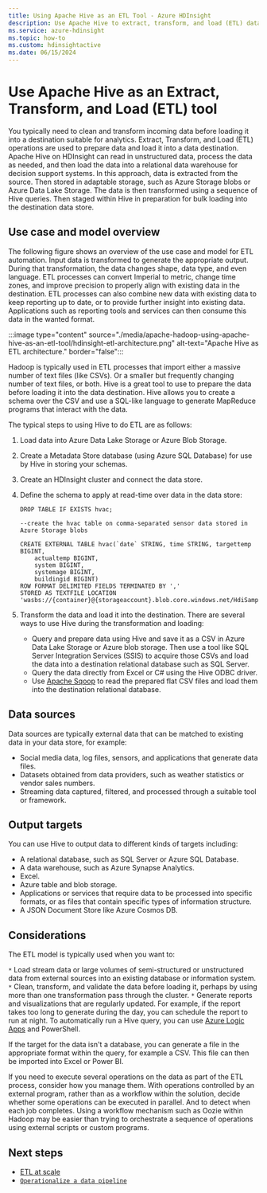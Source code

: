 ```yaml
---
title: Using Apache Hive as an ETL Tool - Azure HDInsight
description: Use Apache Hive to extract, transform, and load (ETL) data in Azure HDInsight.
ms.service: azure-hdinsight
ms.topic: how-to
ms.custom: hdinsightactive
ms.date: 06/15/2024
---
```


# Use Apache Hive as an Extract, Transform, and Load (ETL) tool

You typically need to clean and transform incoming data before loading it into a destination suitable for analytics. Extract, Transform, and Load (ETL) operations are used to prepare data and load it into a data destination.  Apache Hive on HDInsight can read in unstructured data, process the data as needed, and then load the data into a relational data warehouse for decision support systems. In this approach, data is extracted from the source. Then stored in adaptable storage, such as Azure Storage blobs or Azure Data Lake Storage. The data is then transformed using a sequence of Hive queries. Then staged within Hive in preparation for bulk loading into the destination data store.

## Use case and model overview

The following figure shows an overview of the use case and model for ETL automation. Input data is transformed to generate the appropriate output.  During that transformation, the data changes shape, data type, and even language.  ETL processes can convert Imperial to metric, change time zones, and improve precision to properly align with existing data in the destination. ETL processes can also combine new data with existing data to keep reporting up to date, or to provide further insight into existing data. Applications such as reporting tools and services can then consume this data in the wanted format.

:::image type="content" source="./media/apache-hadoop-using-apache-hive-as-an-etl-tool/hdinsight-etl-architecture.png" alt-text="Apache Hive as ETL architecture." border="false":::

Hadoop is typically used in ETL processes that import either a massive number of text files (like CSVs). Or a smaller but frequently changing number of text files, or both.  Hive is a great tool to use to prepare the data before loading it into the data destination.  Hive allows you to create a schema over the CSV and use a SQL-like language to generate MapReduce programs that interact with the data.

The typical steps to using Hive to do ETL are as follows:

1. Load data into Azure Data Lake Storage or Azure Blob Storage.
2. Create a Metadata Store database (using Azure SQL Database) for use by Hive in storing your schemas.
3. Create an HDInsight cluster and connect the data store.
4. Define the schema to apply at read-time over data in the data store:

    ```hql
    DROP TABLE IF EXISTS hvac;

    --create the hvac table on comma-separated sensor data stored in Azure Storage blobs

    CREATE EXTERNAL TABLE hvac(`date` STRING, time STRING, targettemp BIGINT,
        actualtemp BIGINT,
        system BIGINT,
        systemage BIGINT,
        buildingid BIGINT)
    ROW FORMAT DELIMITED FIELDS TERMINATED BY ','
    STORED AS TEXTFILE LOCATION 'wasbs://{container}@{storageaccount}.blob.core.windows.net/HdiSamples/SensorSampleData/hvac/';
    ```

5. Transform the data and load it into the destination.  There are several ways to use Hive during the transformation and loading:

    * Query and prepare data using Hive and save it as a CSV in Azure Data Lake Storage or Azure blob storage.  Then use a tool like SQL Server Integration Services (SSIS) to acquire those CSVs and load the data into a destination relational database such as SQL Server.
    * Query the data directly from Excel or C# using the Hive ODBC driver.
    * Use [Apache Sqoop](apache-hadoop-use-sqoop-mac-linux.md) to read the prepared flat CSV files and load them into the destination relational database.

## Data sources

Data sources are typically external data that can be matched to existing data in your data store, for example:

* Social media data, log files, sensors, and applications that generate data files.
* Datasets obtained from data providers, such as weather statistics or vendor sales numbers.
* Streaming data captured, filtered, and processed through a suitable tool or framework.

<!-- TODO: (see Collecting and loading data into HDInsight). -->

## Output targets

You can use Hive to output data to different kinds of targets including:

* A relational database, such as SQL Server or Azure SQL Database.
* A data warehouse, such as Azure Synapse Analytics.
* Excel.
* Azure table and blob storage.
* Applications or services that require data to be processed into specific formats, or as files that contain specific types of information structure.
* A JSON Document Store like Azure Cosmos DB.

## Considerations

The ETL model is typically used when you want to:

`*` Load stream data or large volumes of semi-structured or unstructured data from external sources into an existing database or information system.
`*` Clean, transform, and validate the data before loading it, perhaps by using more than one transformation pass through the cluster.
`*` Generate reports and visualizations that are regularly updated. For example, if the report takes too long to generate during the day,  you can schedule the report to run at night. To automatically run a Hive query, you can use [Azure Logic Apps](../../logic-apps/logic-apps-overview.md) and PowerShell.

If the target for the data isn't a database, you can generate a file in the appropriate format within the query, for example a CSV. This file can then be imported into Excel or Power BI.

If you need to execute several operations on the data as part of the ETL process, consider how you manage them. With operations controlled by an external program, rather than as a workflow within the solution, decide whether some operations can be executed in parallel. And to detect when each job completes. Using a workflow mechanism such as Oozie within Hadoop may be easier than trying to orchestrate a sequence of operations using external scripts or custom programs.

## Next steps

* [ETL at scale](apache-hadoop-etl-at-scale.md)
* [`Operationalize a data pipeline`](../hdinsight-operationalize-data-pipeline.md)
